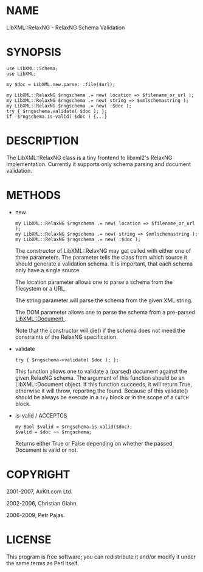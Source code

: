 NAME
====

LibXML::RelaxNG - RelaxNG Schema Validation

SYNOPSIS
========

    use LibXML::Schema;
    use LibXML;

    my $doc = LibXML.new.parse: :file($url);

    my LibXML::RelaxNG $rngschema .= new( location => $filename_or_url );
    my LibXML::RelaxNG $rngschema .= new( string => $xmlschemastring );
    my LibXML::RelaxNG $rngschema .= new( :$doc );
    try { $rngschema.validate( $doc ); };
    if  $rngschema.is-valid( $doc ) {...}

DESCRIPTION
===========

The LibXML::RelaxNG class is a tiny frontend to libxml2's RelaxNG implementation. Currently it supports only schema parsing and document validation.

METHODS
=======

  * new

        my LibXML::RelaxNG $rngschema .= new( location => $filename_or_url );
        my LibXML::RelaxNG $rngschema .= new( string => $xmlschemastring );
        my LibXML::RelaxNG $rngschema .= new( :$doc );

    The constructor of LibXML::RelaxNG may get called with either one of three parameters. The parameter tells the class from which source it should generate a validation schema. It is important, that each schema only have a single source.

    The location parameter allows one to parse a schema from the filesystem or a URL.

    The string parameter will parse the schema from the given XML string.

    The DOM parameter allows one to parse the schema from a pre-parsed [LibXML::Document ](LibXML::Document ).

    Note that the constructor will die() if the schema does not meed the constraints of the RelaxNG specification.

  * validate

        try { $rngschema->validate( $doc ); };

    This function allows one to validate a (parsed) document against the given RelaxNG schema. The argument of this function should be an LibXML::Document object. If this function succeeds, it will return True, otherwise it will throw, reporting the found. Because of this validate() should be always be execute in a `try` block or in the scope of a `CATCH` block.

  * is-valid / ACCEPTCS

        my Bool $valid = $rngschema.is-valid($doc);
        $valid = $doc ~~ $rngschema;

    Returns either True or False depending on whether the passed Document is valid or not.

COPYRIGHT
=========

2001-2007, AxKit.com Ltd.

2002-2006, Christian Glahn.

2006-2009, Petr Pajas.

LICENSE
=======

This program is free software; you can redistribute it and/or modify it under the same terms as Perl itself.

